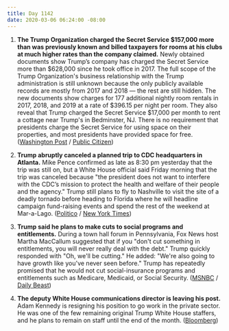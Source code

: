 ```yaml
---
title: Day 1142
date: 2020-03-06 06:24:00 -08:00
---
```


1. **The Trump Organization charged the Secret Service $157,000 more than was previously known and billed taxpayers for rooms at his clubs at much higher rates than the company claimed.** Newly obtained documents show Trump’s company has charged the Secret Service more than $628,000 since he took office in 2017. The full scope of the Trump Organization's business relationship with the Trump administration is still unknown because the only publicly available records are mostly from 2017 and 2018 — the rest are still hidden. The new documents show charges for 177 additional nightly room rentals in 2017, 2018, and 2019 at a rate of $396.15 per night per room. They also reveal that Trump charged the Secret Service $17,000 per month to rent a cottage near Trump's in Bedminster, NJ. There is no requirement that presidents charge the Secret Service for using space on their properties, and most presidents have provided space for free. ([Washington Post](https://www.washingtonpost.com/politics/newly-obtained-documents-show-157000-in-additional-payments-by-the-secret-service-to-trump-properties/2020/03/05/7da2a610-5cbd-11ea-b014-4fafa866bb81_story.html) / [Public Citizen](https://www.citizen.org/news/secretservicefoia/))

2. **Trump abruptly canceled a planned trip to CDC headquarters in Atlanta.** Mike Pence confirmed as late as 8:30 pm yesterday that the trip was still on, but a White House official said Friday morning that the trip was canceled because "the president does not want to interfere with the CDC’s mission to protect the health and welfare of their people and the agency." Trump still plans to fly to Nashville to visit the site of a deadly tornado before heading to Florida where he will headline campaign fund-raising events and spend the rest of the weekend at Mar-a-Lago. ([Politico](https://www.politico.com/news/2020/03/06/trump-cancels-trip-to-cdc-friday-122653) / [New York Times](https://www.nytimes.com/2020/03/06/us/politics/trump-coronavirus-cdc.html))

3. **Trump said he plans to make cuts to social programs and entitlements.** During a town hall forum in Pennsylvania, Fox News host Martha MacCallum suggested that if you "don't cut something in entitlements, you will never really deal with the debt." Trump quickly responded with "Oh, we'll be cutting." He added: "We're also going to have growth like you've never seen before." Trump has repeatedly promised that he would not cut social-insurance programs and entitlements such as Medicare, Medicaid, or Social Security. ([MSNBC](https://www.msnbc.com/rachel-maddow-show/despite-earlier-promises-trump-says-we-ll-be-cutting-entitlements-n1151436) / [Daily Beast](https://www.thedailybeast.com/dems-pounce-after-president-trump-says-in-fox-news-town-hall-that-he-intends-to-cut-entitlements))

4. **The deputy White House communications director is leaving his post.** Adam Kennedy is resigning his position to go work in the private sector. He was one of the few remaining original Trump White House staffers, and he plans to remain on staff until the end of the month. ([Bloomberg](https://www.bloomberg.com/news/articles/2020-03-06/top-trump-communications-strategist-set-to-leave-white-house))